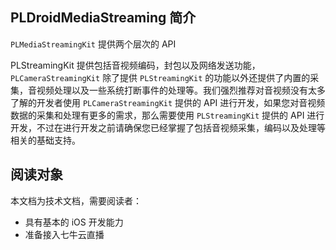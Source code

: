 ## PLDroidMediaStreaming 简介

`PLMediaStreamingKit` 提供两个层次的 API

PLStreamingKit 提供包括音视频编码，封包以及网络发送功能，`PLCameraStreamingKit` 除了提供 `PLStreamingKit` 的功能以外还提供了内置的采集，音视频处理以及一些系统打断事件的处理等。我们强烈推荐对音视频没有太多了解的开发者使用 `PLCameraStreamingKit` 提供的 API 进行开发，如果您对音视频数据的采集和处理有更多的需求，那么需要使用 `PLStreamingKit` 提供的 API 进行开发，不过在进行开发之前请确保您已经掌握了包括音视频采集，编码以及处理等相关的基础支持。


## 阅读对象

本文档为技术文档，需要阅读者：

- 具有基本的 iOS 开发能力
- 准备接入七牛云直播

